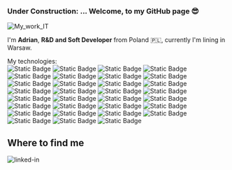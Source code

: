 ###  Under Construction: ... Welcome, to my GitHub page :sunglasses:
![My_work_IT](https://github.com/AdrianSzklarski/AdrianSzklarski/assets/87096333/a566caf1-d32b-4575-a14d-7458915b56db)

I'm **Adrian**, **R&D and Soft Developer** from Poland :poland:, currently I'm lining in Warsaw.

My technologies:
<br>
![Static Badge](https://img.shields.io/badge/Python_3.10_(up)-14354C?style=for-the-badge&logo=python&logoColor=white)  ![Static Badge](https://img.shields.io/badge/Java_Script-F7DF1E?style=for-the-badge&logo=javascript&logoColor=black) ![Static Badge](https://img.shields.io/badge/C-00599C?style=for-the-badge&logo=c&logoColor=white)  ![Static Badge](https://img.shields.io/badge/C%2B%2B-00599C?style=for-the-badge&logo=c%2B%2B&logoColor=white)  ![Static Badge](https://img.shields.io/badge/-Matlab_/_Simulink-FFA116?style=for-the-badge&logo=Simulink&logoColor=black) ![Static Badge](https://img.shields.io/badge/Fortran_Lahey_95-543DE0?style=for-the-badge&logo=Fortran&logoColor=white)  ![Static Badge](https://img.shields.io/badge/testing%20library-323330?style=for-the-badge&logo=testing-library&logoColor=red) ![Static Badge](https://img.shields.io/badge/API-lightblue?style=for-the-badge&logo=api&logoColor=white) ![Static Badge](https://img.shields.io/badge/HTML_5-E34F26?style=for-the-badge&logo=html5&logoColor=white) ![Static Badge](https://img.shields.io/badge/CSS_3-1572B6?style=for-the-badge&logo=css3&logoColor=white) ![Static Badge](https://img.shields.io/badge/Sass-CC6699?style=for-the-badge&logo=sass&logoColor=white) ![Static Badge](https://img.shields.io/badge/React-20232A?style=for-the-badge&logo=react&logoColor=61DAFB) ![Static Badge](https://img.shields.io/badge/Redux-593D88?style=for-the-badge&logo=redux&logoColor=white) ![Static Badge](https://img.shields.io/badge/Bootstrap-563D7C?style=for-the-badge&logo=bootstrap&logoColor=white) ![Static Badge](https://img.shields.io/badge/Django-092E20?style=for-the-badge&logo=django&logoColor=white) ![Static Badge](https://img.shields.io/badge/Flask-000000?style=for-the-badge&logo=flask&logoColor=white) ![Static Badge](https://img.shields.io/badge/PostgreSQL_&&_pgAdmin_4-316192?style=for-the-badge&logo=postgresql&logoColor=white) ![Static Badge](https://img.shields.io/badge/SQLite-07405E?style=for-the-badge&logo=sqlite&logoColor=white) ![Static Badge](https://img.shields.io/badge/PyCharm-000000.svg?&style=for-the-badge&logo=PyCharm&logoColor=white) ![Static Badge](	https://img.shields.io/badge/WebStorm-000000?style=for-the-badge&logo=WebStorm&logoColor=white) ![Static Badge](https://img.shields.io/badge/Visual_Studio_Code-0078D4?style=for-the-badge&logo=visual%20studio%20code&logoColor=white) ![Static Badge](https://img.shields.io/badge/Jupyter%20-orange?style=for-the-badge&logo=Jupyter%20ide&logoColor=white) ![Static Badge](https://img.shields.io/badge/Jira-0052CC?style=for-the-badge&logo=Jira&logoColor=white) ![Static Badge](https://img.shields.io/badge/Docker-blue?style=for-the-badge&logo=Docker&logoColor=white) ![Static Badge](https://img.shields.io/badge/_GitHub-100000?style=for-the-badge&logo=github&logoColor=white)  ![Static Badge](https://img.shields.io/badge/Ubuntu-E95420?style=for-the-badge&logo=ubuntu&logoColor=white) ![Static Badge](https://img.shields.io/badge/Prince2Foundation-563D7C?style=for-the-badge&logo=prince&logoColor=white) ![Static Badge](https://img.shields.io/badge/Agile/Scrum-blue?style=for-the-badge&logo=agile&logoColor=white) ![Static Badge](https://img.shields.io/badge/Windows-0078D6?style=for-the-badge&logo=windows&logoColor=white) ![Static Badge](https://img.shields.io/badge/Linux-FCC624?style=for-the-badge&logo=linux&logoColor=black)  ![Static Badge](https://img.shields.io/badge/Heroku-430098?style=for-the-badge&logo=heroku&logoColor=white) 









 

## Where to find me
[<img align="left" alt="linked-in" src="https://img.shields.io/badge/linkedin-%230077B5.svg?&style=for-the-badge&logo=linkedin&logoColor=white" />](https://www.linkedin.com/in/szklarskiadrian/)




<!--
**AdrianSzklarski/AdrianSzklarski** is a ✨ _special_ ✨ repository because its `README.md` (this file) appears on your GitHub profile.

Here are some ideas to get you started:

- 🔭 I’m currently working on ...
- 🌱 I’m currently learning ...
- 👯 I’m looking to collaborate on ...
- 🤔 I’m looking for help with ...
- 💬 Ask me about ...
- 📫 How to reach me: ...
- 😄 Pronouns: ...
- ⚡ Fun fact: ...
-->

